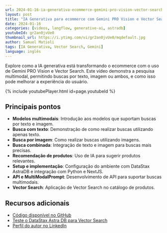 ```yaml
---
url: 2024-01-16-ia-generativa-ecommerce-gemini-pro-vision-vector-search
layout: post
title: "IA Generativa para ecommerce com Gemini PRO Vision e Vector Search"
date: 2024-01-16
categories: [videos, langflow, generative-ai, astradb]
youtubeId: gr2an0jvUe0
thumbnail_url: https://i.ytimg.com/vi/gr2an0jvUe0/mqdefault.jpg
author: Samuel Matioli
tags: [IA Generativa, Vector Search, Gemini]
language: inglês
---
```


Explore como a IA generativa está transformando o ecommerce com o uso de Gemini PRO Vision e Vector Search. Este vídeo demonstra a pesquisa multimodal, permitindo buscas por texto, imagem ou ambos, e como isso pode melhorar a experiência do usuário.

{% include youtubePlayer.html id=page.youtubeId  %}

## Principais pontos

- **Modelos multimodais**: Introdução aos modelos que suportam buscas por texto e imagem.
- **Busca com texto**: Demonstração de como realizar buscas utilizando apenas texto.
- **Busca por imagem**: Como realizar buscas utilizando imagens.
- **Busca combinada**: Integração de texto e imagem para buscas mais precisas.
- **Recomendação de produtos**: Uso de IA para sugerir produtos relevantes.
- **Setup e implementação**: Configuração do ambiente com DataStax AstraDB e integração com Python e NextJS.
- **API e MultiModalPrompt**: Desenvolvimento de API para suportar buscas multimodais.
- **Vector Search**: Aplicação de Vector Search no catálogo de produtos.

## Recursos adicionais

- [Código disponível no GitHub](https://github.com/smatiolids/ecommerce-astra-genai)
- [Teste o DataStax Astra DB para Vector Search](https://bit.ly/41jSOS5)
- [Perfil do autor no LinkedIn](https://www.linkedin.com/in/samuelmatioli/)